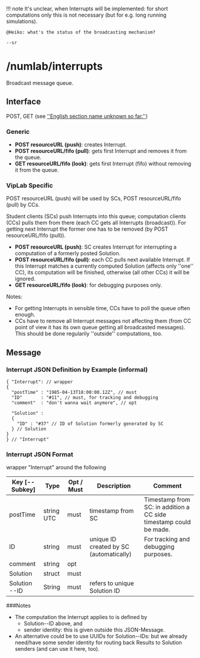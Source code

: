 !!! note
    It's unclear, when Interrupts will be implemented: for short computations only this is not necessary (but for e.g. long running simulations).

    @Heiko: what's the status of the broadcasting mechanism?

    --sr

# /numlab/interrupts

Broadcast message queue.

## Interface

POST, GET (see [''English section name unknown so far.''](/ecs2#queue-resource))

### Generic

* **POST resourceURL (push)**: creates Interrupt.
* **POST resourceURL/fifo (pull)**: gets first Interrupt and removes it from the queue.
* **GET resourceURL/fifo (look)**: gets first Interrupt (fifo) without removing it from the queue.

### VipLab Specific

POST resourceURL (push) will be used by SCs, POST resourceURL/fifo (pull) by CCs.

Student clients (SCs) push Interrupts into this queue; computation clients (CCs) pulls them from there (each CC gets all Interrupts (broadcast)). For getting next Interrupt the former one has to be removed (by POST resourceURL/fifo (pull)).

* **POST resourceURL (push)**: SC creates Interrupt for interrupting a computation of a formerly posted Solution.
* **POST resourceURL/fifo (pull)**: each CC pulls next available Interrupt. If this Interrupt matches a currently computed Solution (affects only ''one'' CC), its computation will be finished, otherwise (all other CCs) it will be ignored.
* **GET resourceURL/fifo (look)**: for debugging purposes only.

Notes:

* For getting Interrupts in sensible time, CCs have to poll the queue often enough.
* CCs have to remove all Interrupt messages not affecting them (from CC point of view it has its own queue getting all broadcasted messages). This should be done regularily ''outside'' computations, too.

## Message

### Interrupt JSON Definition by Example (informal)
```
{ "Interrupt": // wrapper
{
  "postTime" : "1985-04-13T18:00:00.12Z", // must
  "ID"       : "#11", // must, for tracking and debugging
  "comment"  : "don't wanna wait anymore", // opt

  "Solution" :
  {
    "ID" : "#37" // ID of Solution formerly generated by SC
  } // Solution
}
} // "Interrupt"
```

### Interrupt JSON Format

 wrapper "Interrupt" around the following

|Key [--Subkey]            |Type |Opt / Must |Description |Comment |
|--------------------------|-----|-----------|------------|--------|
|postTime |string UTC |must |timestamp from SC|Timestamp from SC: in addition a CC side timestamp could be made.|
|ID                   |string     |must | unique ID created by SC (automatically) | For tracking and debugging purposes. |
|comment              |string     |opt              | | |
|Solution             |struct     |must             | | |
|Solution --ID        |String     |must             |refers to unique Solution ID | |


###Notes
* The computation the Interrupt applies to is defined by
    * Solution--ID above, and
    * sender identity: this is given outside this JSON-Message.
* An alternative could be to use UUIDs for Solution--IDs: but we already need/have some sender identity for routing back Results to Solution senders (and can use it here, too).
